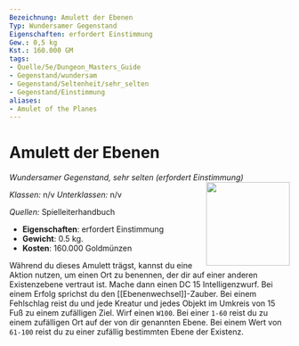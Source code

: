 ```yaml
---
Bezeichnung: Amulett der Ebenen
Typ: Wundersamer Gegenstand
Eigenschaften: erfordert Einstimmung
Gew.: 0,5 kg
Kst.: 160.000 GM
tags:
- Quelle/5e/Dungeon_Masters_Guide
- Gegenstand/wundersam
- Gegenstand/Seltenheit/sehr_selten
- Gegenstand/Einstimmung
aliases:
- Amulet of the Planes
---
```

# Amulett der Ebenen
*Wundersamer Gegenstand, sehr selten (erfordert Einstimmung)*  
<img src="Amulett-der-Ebenen.webp" align="right" width="150">

_Klassen:_ n/v
_Unterklassen:_  n/v

_Quellen:_ Spielleiterhandbuch

- **Eigenschaften**: erfordert Einstimmung
- **Gewicht**: 0.5 kg.
- **Kosten**: 160.000 Goldmünzen

Während du dieses Amulett trägst, kannst du eine Aktion nutzen, um einen Ort zu benennen, der dir auf einer anderen Existenzebene vertraut ist. Mache dann einen DC 15 Intelligenzwurf. Bei einem Erfolg sprichst du den [[Ebenenwechsel]]-Zauber. Bei einem Fehlschlag reist du und jede Kreatur und jedes Objekt im Umkreis von 15 Fuß zu einem zufälligen Ziel. Wirf einen `W100`. Bei einer `1-60` reist du zu einem zufälligen Ort auf der von dir genannten Ebene. Bei einem Wert von `61-100` reist du zu einer zufällig bestimmten Ebene der Existenz.